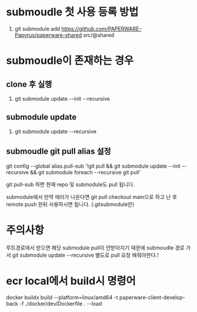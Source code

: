 
# submoudle 첫 사용 등록 방법
1. git submodule add https://github.com/PAPERWARE-Papyrus/paperware-shared src/@shared

# submoudle이 존재하는 경우

## clone 후 실행
1. git submodule update --init --recursive

## submodule update 
1. git submodule update --recursive 

## submoudle git pull alias 설정
git config --global alias.pull-sub '!git pull && git submodule update --init --recursive && git submodule foreach --recursive git pull'

git pull-sub 하면 현재 repo 및 submodule도 pull 됩니다.

submodule에서 만약 에러가 나온다면 git pull checkout main으로 하고 난 후 remote push 한뒤 사용하시면 됩니다. (.gitsubmodule만)

# 주의사항
루트경로에서 받으면 해당 submodule pull이 안받아지기 때문에 submoudle 경로 가서 git submodule update --recursive 별도로 pull 요청 해줘야한다.!

# ecr local에서 build시 명령어

docker buildx build --platform=linux/amd64 -t paperware-client-develop-back -f ./docker/dev/Dockerfile . --load
